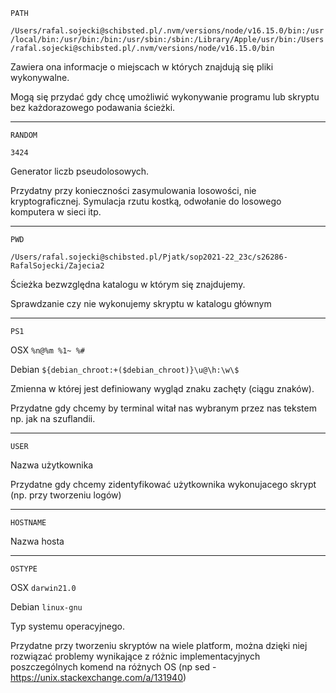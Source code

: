 ```PATH```

```/Users/rafal.sojecki@schibsted.pl/.nvm/versions/node/v16.15.0/bin:/usr/local/bin:/usr/bin:/bin:/usr/sbin:/sbin:/Library/Apple/usr/bin:/Users/rafal.sojecki@schibsted.pl/.nvm/versions/node/v16.15.0/bin```

Zawiera ona informacje o miejscach w których znajdują się pliki wykonywalne.

Mogą się przydać gdy chcę umożliwić wykonywanie programu lub skryptu bez
każdorazowego podawania ścieżki.

---
```RANDOM```

```3424```

Generator liczb pseudolosowych.

Przydatny przy konieczności zasymulowania losowości, nie kryptograficznej. Symulacja
rzutu kostką, odwołanie do losowego komputera w sieci itp.

---
```PWD```

```/Users/rafal.sojecki@schibsted.pl/Pjatk/sop2021-22_23c/s26286-RafalSojecki/Zajecia2```

Ścieżka bezwzględna katalogu w którym się znajdujemy.

Sprawdzanie czy nie wykonujemy skryptu w katalogu głównym

---
```PS1```

OSX
```%n@%m %1~ %#```

Debian
```${debian_chroot:+($debian_chroot)}\u@\h:\w\$```

Zmienna w której jest definiowany wygląd znaku zachęty (ciągu znaków).

Przydatne gdy chcemy by terminal witał nas wybranym przez nas tekstem np. jak na szuflandii.

---
```USER```

Nazwa użytkownika

Przydatne gdy chcemy zidentyfikować użytkownika wykonujacego skrypt (np. przy tworzeniu logów)

---
```HOSTNAME```

Nazwa hosta

---
```OSTYPE```

OSX
```darwin21.0```

Debian
```linux-gnu```

Typ systemu operacyjnego.

Przydatne przy tworzeniu skryptów na wiele platform, można dzięki niej
rozwiązać problemy wynikające z różnic implementacyjnych poszczególnych
komend na różnych OS (np sed - https://unix.stackexchange.com/a/131940)
